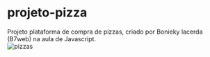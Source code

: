 # projeto-pizza
Projeto plataforma de compra de pizzas, criado por Bonieky lacerda (B7web) na aula de Javascript.</br>
![pizzas](https://user-images.githubusercontent.com/49289106/154412975-a8733015-b7f2-4128-bfc8-6e286137b074.jpg)

